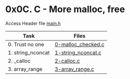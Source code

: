 # 0x0C. C - More malloc, free

Access Header file [main.h](./main.h)

|Task|Files|
|----|-----|
|0. Trust no one|[0-malloc_checked.c](./0-malloc_checked.c)|
|1. string_nconcat|[1-string_nconcat.c](./1-string_nconcat.c)|
|2. _calloc|[2-calloc.c](./2-calloc.c)|
|3. array_range|[3-array_range.c](./3-array_range.c)|

